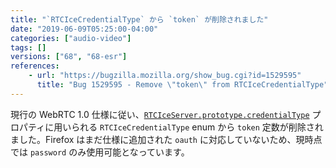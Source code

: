 ```yaml
---
title: "`RTCIceCredentialType` から `token` が削除されました"
date: "2019-06-09T05:25:00-04:00"
categories: ["audio-video"]
tags: []
versions: ["68", "68-esr"]
references:
    - url: "https://bugzilla.mozilla.org/show_bug.cgi?id=1529595"
      title: "Bug 1529595 - Remove \"token\" from RTCIceCredentialType"
---
```

現行の WebRTC 1.0 仕様に従い、[`RTCIceServer.prototype.credentialType`](https://developer.mozilla.org/docs/Web/API/RTCIceServer/credentialType) プロパティに用いられる `RTCIceCredentialType` enum から `token` 定数が削除されました。Firefox はまだ仕様に追加された `oauth` に対応していないため、現時点では `password` のみ使用可能となっています。
